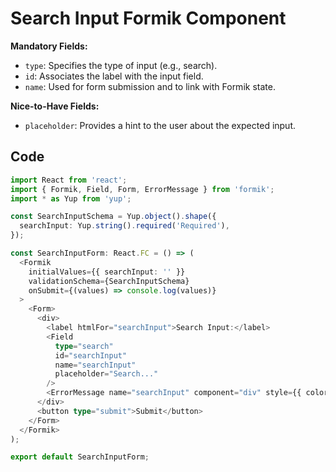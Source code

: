 # Search Input Formik Component

**Mandatory Fields:**
- `type`: Specifies the type of input (e.g., search).
- `id`: Associates the label with the input field.
- `name`: Used for form submission and to link with Formik state.

**Nice-to-Have Fields:**
- `placeholder`: Provides a hint to the user about the expected input.

## Code

```typescript
import React from 'react';
import { Formik, Field, Form, ErrorMessage } from 'formik';
import * as Yup from 'yup';

const SearchInputSchema = Yup.object().shape({
  searchInput: Yup.string().required('Required'),
});

const SearchInputForm: React.FC = () => (
  <Formik
    initialValues={{ searchInput: '' }}
    validationSchema={SearchInputSchema}
    onSubmit={(values) => console.log(values)}
  >
    <Form>
      <div>
        <label htmlFor="searchInput">Search Input:</label>
        <Field
          type="search"
          id="searchInput"
          name="searchInput"
          placeholder="Search..."
        />
        <ErrorMessage name="searchInput" component="div" style={{ color: 'red' }} />
      </div>
      <button type="submit">Submit</button>
    </Form>
  </Formik>
);

export default SearchInputForm;
